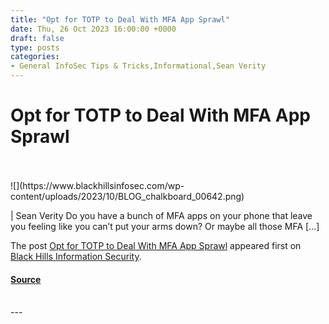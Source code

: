 ```yaml
---
title: "Opt for TOTP to Deal With MFA App Sprawl"
date: Thu, 26 Oct 2023 16:00:00 +0000
draft: false
type: posts
categories: 
- General InfoSec Tips & Tricks,Informational,Sean Verity
---
```

# Opt for TOTP to Deal With MFA App Sprawl

<br/>

<br/>
![](https://www.blackhillsinfosec.com/wp-content/uploads/2023/10/BLOG_chalkboard_00642.png)

| Sean Verity Do you have a bunch of MFA apps on your phone that leave you feeling like you can’t put your arms down? Or maybe all those MFA \[…\]

The post [Opt for TOTP to Deal With MFA App Sprawl](https://www.blackhillsinfosec.com/opt-for-totp/) appeared first on [Black Hills Information Security](https://www.blackhillsinfosec.com).

#### [Source](https://www.blackhillsinfosec.com/opt-for-totp/)

<br/>
---
